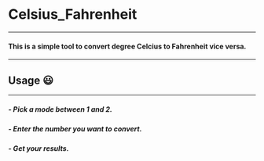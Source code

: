 # Celsius_Fahrenheit

---

#### This is a simple tool to convert degree Celcius to Fahrenheit vice versa.

---

## Usage :smiley:

--- 

##### - Pick a mode between 1 and 2.
##### - Enter the number you want to convert.
##### - Get your results.



